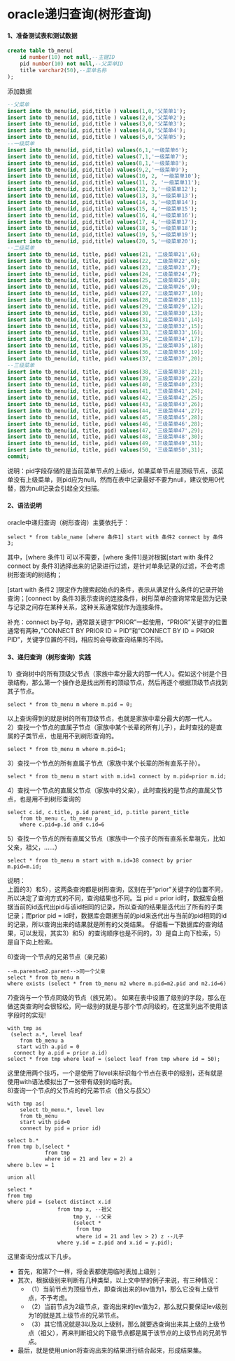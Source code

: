 # oracle递归查询(树形查询)

#### 1、准备测试表和测试数据
```sql
create table tb_menu(
    id number(10) not null,--主键ID
    pid number(10) not null,--父菜单ID
    title varchar2(50),--菜单名称
);
```

添加数据
```sql
--父菜单
insert into tb_menu(id, pid,title ) values(1,0,'父菜单1');
insert into tb_menu(id, pid,title ) values(2,0,'父菜单2');
insert into tb_menu(id, pid,title ) values(3,0,'父菜单3');
insert into tb_menu(id, pid,title ) values(4,0,'父菜单4');
insert into tb_menu(id, pid,title ) values(5,0,'父菜单5');
--一级菜单
insert into tb_menu(id, pid,title) values(6,1,'一级菜单6');
insert into tb_menu(id, pid,title) values(7,1,'一级菜单7');
insert into tb_menu(id, pid,title) values(8,1,'一级菜单8');
insert into tb_menu(id, pid,title) values(9,2,'一级菜单9');
insert into tb_menu(id, pid,title) values(10, 2, '一级菜单10');
insert into tb_menu(id, pid,title) values(11, 2, '一级菜单11');
insert into tb_menu(id, pid,title) values(12, 3,'一级菜单12');
insert into tb_menu(id, pid,title) values(13, 3,'一级菜单13');
insert into tb_menu(id, pid,title) values(14, 3,'一级菜单14');
insert into tb_menu(id, pid,title) values(15, 4,'一级菜单15');
insert into tb_menu(id, pid,title) values(16, 4,'一级菜单16');
insert into tb_menu(id, pid,title) values(17, 4,'一级菜单17');
insert into tb_menu(id, pid,title) values(18, 5,'一级菜单18');
insert into tb_menu(id, pid,title) values(19, 5,'一级菜单19');
insert into tb_menu(id, pid,title) values(20, 5,'一级菜单20');
--二级菜单
insert into tb_menu(id, title, pid) values(21, '二级菜单21',6);
insert into tb_menu(id, title, pid) values(22, '二级菜单22',6);
insert into tb_menu(id, title, pid) values(23, '二级菜单23',7);
insert into tb_menu(id, title, pid) values(24, '二级菜单24',7);
insert into tb_menu(id, title, pid) values(25, '二级菜单25',8);
insert into tb_menu(id, title, pid) values(26, '二级菜单26',9);
insert into tb_menu(id, title, pid) values(27, '二级菜单27',10);
insert into tb_menu(id, title, pid) values(28, '二级菜单28',11);
insert into tb_menu(id, title, pid) values(29, '二级菜单29',12);
insert into tb_menu(id, title, pid) values(30, '二级菜单30',13);
insert into tb_menu(id, title, pid) values(31, '二级菜单31',14);
insert into tb_menu(id, title, pid) values(32, '二级菜单32',15);
insert into tb_menu(id, title, pid) values(33, '二级菜单33',16);
insert into tb_menu(id, title, pid) values(34, '二级菜单34',17);
insert into tb_menu(id, title, pid) values(35, '二级菜单35',18);
insert into tb_menu(id, title, pid) values(36, '二级菜单36',19);
insert into tb_menu(id, title, pid) values(37, '二级菜单37',20);
--三级菜单
insert into tb_menu(id, title, pid) values(38, '三级菜单38',21);
insert into tb_menu(id, title, pid) values(39, '三级菜单39',22);
insert into tb_menu(id, title, pid) values(40, '三级菜单40',23);
insert into tb_menu(id, title, pid) values(41, '三级菜单41',24);
insert into tb_menu(id, title, pid) values(42, '三级菜单42',25);
insert into tb_menu(id, title, pid) values(43, '三级菜单43',26);
insert into tb_menu(id, title, pid) values(44, '三级菜单44',27);
insert into tb_menu(id, title, pid) values(45, '三级菜单45',28);
insert into tb_menu(id, title, pid) values(46, '三级菜单46',28);
insert into tb_menu(id, title, pid) values(47, '三级菜单47',29);
insert into tb_menu(id, title, pid) values(48, '三级菜单48',30);
insert into tb_menu(id, title, pid) values(49, '三级菜单49',31);
insert into tb_menu(id, title, pid) values(50, '三级菜单50',31);
commit;
```
说明：pid字段存储的是当前菜单节点的上级id，如果菜单节点是顶级节点，该菜单没有上级菜单，则pid应为null，然而在表中记录最好不要为null，建议使用0代替，因为null记录会引起全文扫描。

#### 2、语法说明
oracle中递归查询（树形查询）主要依托于：
```
select * from table_name [where 条件1] start with 条件2 connect by 条件3;
```

其中，[where 条件1] 可以不需要，[where 条件1]是对根据[start with 条件2 connect by 条件3]选择出来的记录进行过滤，是针对单条记录的过滤，不会考虑树形查询的树结构；

[start with 条件2 ]限定作为搜索起始点的条件，表示从满足什么条件的记录开始查询；[connect by 条件3]表示查询的连接条件，树形菜单的查询常常是因为记录与记录之间存在某种关系，这种关系通常就作为连接条件。

补充：connect by子句，通常跟关键字“PRIOR”一起使用，“PRIOR”关键字的位置通常有两种，”CONNECT BY PRIOR ID = PID”和”CONNECT BY ID = PRIOR PID”，关键字位置的不同，相应的会导致查询结果的不同。


#### 3、递归查询（树形查询）实践
1）查询树中的所有顶级父节点（家族中辈分最大的那一代人）。假如这个树是个目录结构，那么第一个操作总是找出所有的顶级节点，然后再逐个根据顶级节点找到其子节点。
```
select * from tb_menu m where m.pid = 0;
```

以上查询得到的就是树的所有顶级节点，也就是家族中辈分最大的那一代人。         
2）查找一个节点的直属子节点（家族中某个长辈的所有儿子），此时查找的是直属的子类节点，也是用不到树形查询的。
```
select * from tb_menu m where m.pid=1;
```

3）查找一个节点的所有直属子节点（家族中某个长辈的所有直系子孙）。
```
select * from tb_menu m start with m.id=1 connect by m.pid=prior m.id;
```

4）查找一个节点的直属父节点（家族中的父亲），此时查找的是节点的直属父节点，也是用不到树形查询的
```
select c.id, c.title, p.id parent_id, p.title parent_title
    from tb_menu c, tb_menu p
    where c.pid=p.id and c.id=6
```

5）查找一个节点的所有直属父节点（家族中一个孩子的所有直系长辈祖先，比如父亲，祖父，……）
```
select * from tb_menu m start with m.id=38 connect by prior m.pid=m.id;
```

说明：      
上面的3）和5），这两条查询都是树形查询，区别在于”prior”关键字的位置不同，所以决定了查询方式的不同，查询结果也不同。当 pid = prior id时，数据库会根据当前的id迭代出pid与该id相同的记录，所以查询的结果是迭代出了所有的子类记录；而prior pid = id时，数据库会跟据当前的pid来迭代出与当前的pid相同的id的记录，所以查询出来的结果就是所有的父类结果。
仔细看一下数据库的查询结果，可以发现，其实3）和5）的查询顺序也是不同的，3）是自上向下检索，5）是自下向上检索。

6)查询一个节点的兄弟节点（亲兄弟）
```
--m.parent=m2.parent-->同一个父亲
select * from tb_menu m
where exists (select * from tb_menu m2 where m.pid=m2.pid and m2.id=6)
```

7)查询与一个节点同级的节点（族兄弟）。 如果在表中设置了级别的字段，那么在做这类查询时会很轻松，同一级别的就是与那个节点同级的，在这里列出不使用该字段时的实现!
```
with tmp as
 (select a.*, level leaf
    from tb_menu a
   start with a.pid = 0
  connect by a.pid = prior a.id)
select * from tmp where leaf = (select leaf from tmp where id = 50);
```

这里使用两个技巧，一个是使用了level来标识每个节点在表中的级别，还有就是使用with语法模拟出了一张带有级别的临时表。    
8)查询一个节点的父节点的的兄弟节点（伯父与叔父）
```
with tmp as(
    select tb_menu.*, level lev
    from tb_menu
    start with pid=0
    connect by pid = prior id) 

select b.*
from tmp b,(select *
            from tmp
            where id = 21 and lev = 2) a
where b.lev = 1

union all

select *
from tmp
where pid = (select distinct x.id
                from tmp x, --祖父
                     tmp y, --父亲
                     (select *
                      from tmp
                      where id = 21 and lev > 2) z --儿子
                where y.id = z.pid and x.id = y.pid); 
```

这里查询分成以下几步。
- 首先，和第7个一样，将全表都使用临时表加上级别；
- 其次，根据级别来判断有几种类型，以上文中举的例子来说，有三种情况：
    - （1）当前节点为顶级节点，即查询出来的lev值为1，那么它没有上级节点，不予考虑。
    - （2）当前节点为2级节点，查询出来的lev值为2，那么就只要保证lev级别为1的就是其上级节点的兄弟节点。
    - （3）其它情况就是3以及以上级别，那么就要选查询出来其上级的上级节点（祖父），再来判断祖父的下级节点都是属于该节点的上级节点的兄弟节点。
- 最后，就是使用union将查询出来的结果进行结合起来，形成结果集。

